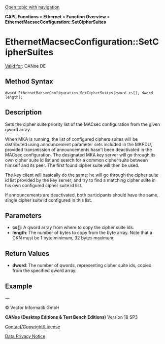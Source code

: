 [Open topic with navigation](../../../../../CANoeDEFamily.htm#Topics/CAPLFunctions/IP/Methods/CAPLfunctionSetCipherSuites.md)

**CAPL Functions** » **Ethernet** » **Function Overview** » **EthernetMacsecConfiguration::SetCipherSuites**

# EthernetMacsecConfiguration::SetCipherSuites

[Valid for](../../../Shared/FeatureAvailability.md): CANoe DE

## Method Syntax

`dword EthernetMacsecConfiguration.SetCipherSuites(qword cs[], dword length);`

## Description

Sets the cipher suite priority list of the MACsec configuration from the given qword array.

When MKA is running, the list of configured ciphers suites will be distributed using announcement parameter sets included in the MKPDU, provided transmission of announcements hasn’t been deactivated in the MACsec configuration. The designated MKA key server will go through its own cipher suite id list and search for a common cipher suite between himself and its peer. The first found cipher suite will then be used.

The key client will basically do the same: he will go through the cipher suite id list provided by the key server, and try to find a matching cipher suite in his own configured cipher suite id list.

If announcements are deactivated, both participants should have the same, single cipher suite id configured in this list.

## Parameters

- **cs[]**: A qword array from where to copy the cipher suite ids.
- **length**: The number of bytes to copy from the byte array. Note that a CKN must be 1 byte minimum, 32 bytes maximum.

## Return Values

- **dword**: The number of qwords, representing cipher suite ids, copied from the specified qword array.

## Example

—

© Vector Informatik GmbH

**CANoe (Desktop Editions & Test Bench Editions)** Version 18 SP3

[Contact/Copyright/License](../../../Shared/ContactCopyrightLicense.md)

[Data Privacy Notice](https://www.vector.com/int/en/company/get-info/privacy-policy/)
